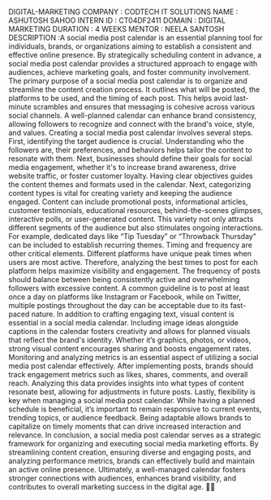 DIGITAL-MARKETING
COMPANY : CODTECH IT SOLUTIONS 
NAME : ASHUTOSH SAHOO
INTERN ID : CT04DF2411
DOMAIN : DIGITAL MARKETING 
DURATION : 4 WEEKS 
MENTOR : NEELA SANTOSH 
DESCRIPTION 
:A social media post calendar is an essential planning tool for individuals, brands, or organizations aiming to establish a consistent and effective online presence. By strategically scheduling content in advance, a social media post calendar provides a structured approach to engage with audiences, achieve marketing goals, and foster community involvement.
The primary purpose of a social media post calendar is to organize and streamline the content creation process. It outlines what will be posted, the platforms to be used, and the timing of each post. This helps avoid last-minute scrambles and ensures that messaging is cohesive across various social channels. A well-planned calendar can enhance brand consistency, allowing followers to recognize and connect with the brand's voice, style, and values.
Creating a social media post calendar involves several steps. First, identifying the target audience is crucial. Understanding who the followers are, their preferences, and behaviors helps tailor the content to resonate with them. Next, businesses should define their goals for social media engagement, whether it's to increase brand awareness, drive website traffic, or foster customer loyalty. Having clear objectives guides the content themes and formats used in the calendar.
Next, categorizing content types is vital for creating variety and keeping the audience engaged. Content can include promotional posts, informational articles, customer testimonials, educational resources, behind-the-scenes glimpses, interactive polls, or user-generated content. This variety not only attracts different segments of the audience but also stimulates ongoing interactions. For example, dedicated days like “Tip Tuesday” or “Throwback Thursday” can be included to establish recurring themes.
Timing and frequency are other critical elements. Different platforms have unique peak times when users are most active. Therefore, analyzing the best times to post for each platform helps maximize visibility and engagement. The frequency of posts should balance between being consistently active and overwhelming followers with excessive content. A common guideline is to post at least once a day on platforms like Instagram or Facebook, while on Twitter, multiple postings throughout the day can be acceptable due to its fast-paced nature.
In addition to crafting engaging text, visual content is essential in a social media calendar. Including image ideas alongside captions in the calendar fosters creativity and allows for planned visuals that reflect the brand's identity. Whether it’s graphics, photos, or videos, strong visual content encourages sharing and boosts engagement rates.
Monitoring and analyzing metrics is an essential aspect of utilizing a social media post calendar effectively. After implementing posts, brands should track engagement metrics such as likes, shares, comments, and overall reach. Analyzing this data provides insights into what types of content resonate best, allowing for adjustments in future posts.
Lastly, flexibility is key when managing a social media post calendar. While having a planned schedule is beneficial, it’s important to remain responsive to current events, trending topics, or audience feedback. Being adaptable allows brands to capitalize on timely moments that can drive increased interaction and relevance.
In conclusion, a social media post calendar serves as a strategic framework for organizing and executing social media marketing efforts. By streamlining content creation, ensuring diverse and engaging posts, and analyzing performance metrics, brands can effectively build and maintain an active online presence. Ultimately, a well-managed calendar fosters stronger connections with audiences, enhances brand visibility, and contributes to overall marketing success in the digital age. 📅🌟
